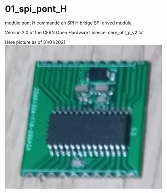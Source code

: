 # 01_spi_pont_H
module pont H commandé en SPI
H bridge SPI drived module  

Version 2.0 of the CERN Open Hardware Licence: cern_ohl_p_v2.txt

Here picture as of 31/01/2021:
![blabla](./pictures/spi_pont_H_01.jpg "photo")



